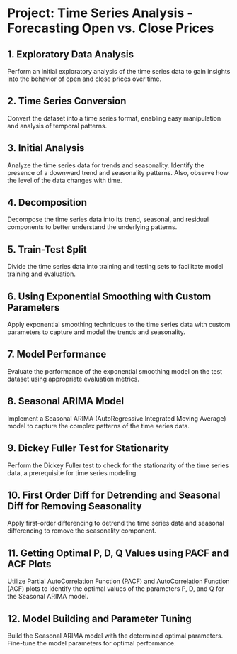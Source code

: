 # Project: Time Series Analysis - Forecasting Open vs. Close Prices

## 1. Exploratory Data Analysis
Perform an initial exploratory analysis of the time series data to gain insights into the behavior of open and close prices over time.

## 2. Time Series Conversion
Convert the dataset into a time series format, enabling easy manipulation and analysis of temporal patterns.

## 3. Initial Analysis
Analyze the time series data for trends and seasonality. Identify the presence of a downward trend and seasonality patterns. Also, observe how the level of the data changes with time.

## 4. Decomposition
Decompose the time series data into its trend, seasonal, and residual components to better understand the underlying patterns.

## 5. Train-Test Split
Divide the time series data into training and testing sets to facilitate model training and evaluation.

## 6. Using Exponential Smoothing with Custom Parameters
Apply exponential smoothing techniques to the time series data with custom parameters to capture and model the trends and seasonality.

## 7. Model Performance
Evaluate the performance of the exponential smoothing model on the test dataset using appropriate evaluation metrics.

## 8. Seasonal ARIMA Model
Implement a Seasonal ARIMA (AutoRegressive Integrated Moving Average) model to capture the complex patterns of the time series data.

## 9. Dickey Fuller Test for Stationarity
Perform the Dickey Fuller test to check for the stationarity of the time series data, a prerequisite for time series modeling.

## 10. First Order Diff for Detrending and Seasonal Diff for Removing Seasonality
Apply first-order differencing to detrend the time series data and seasonal differencing to remove the seasonality component.

## 11. Getting Optimal P, D, Q Values using PACF and ACF Plots
Utilize Partial AutoCorrelation Function (PACF) and AutoCorrelation Function (ACF) plots to identify the optimal values of the parameters P, D, and Q for the Seasonal ARIMA model.

## 12. Model Building and Parameter Tuning
Build the Seasonal ARIMA model with the determined optimal parameters. Fine-tune the model parameters for optimal performance.
